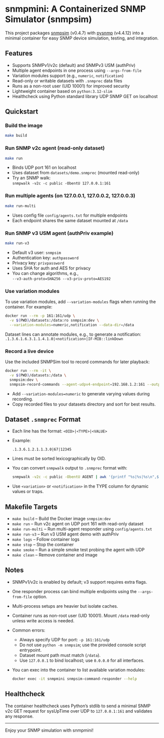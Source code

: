 # snmpmini: A Containerized SNMP Simulator (snmpsim)

This project packages [snmpsim](https://github.com/etingof/snmpsim) (v0.4.7) with [pysnmp](https://github.com/etingof/pysnmp) (v4.4.12) into a minimal container for easy SNMP device simulation, testing, and integration.

## Features

- Supports SNMPv1/v2c (default) and SNMPv3 USM (authPriv)
- Multiple agent endpoints in one process using `--args-from-file`
- Variation modules support (e.g., `numeric`, `notification`)
- Read-only or writable datasets with `.snmprec` data files
- Runs as a non-root user (UID 10001) for improved security
- Lightweight container based on `python:3.12-slim`
- Healthcheck using Python standard library UDP SNMP GET on localhost

## Quickstart

### Build the image

```sh
make build
```

### Run SNMP v2c agent (read-only dataset)

```sh
make run
```

- Binds UDP port 161 on localhost
- Uses dataset from `datasets/demo.snmprec` (mounted read-only)
- Try an SNMP walk:  
  `snmpwalk -v2c -c public -ObentU 127.0.0.1:161`

### Run multiple agents (on 127.0.0.1, 127.0.0.2, 127.0.0.3)

```sh
make run-multi
```

- Uses config file `config/agents.txt` for multiple endpoints
- Each endpoint shares the same dataset mounted at `/data`

### Run SNMP v3 USM agent (authPriv example)

```sh
make run-v3
```

- Default v3 user: `snmpsim`
- Authentication key: `authpassword`
- Privacy key: `privpassword`
- Uses SHA for auth and AES for privacy
- You can change algorithms, e.g.,  
  `--v3-auth-proto=SHA256 --v3-priv-proto=AES192`

### Use variation modules

To use variation modules, add `--variation-modules` flags when running the container. For example:

```sh
docker run --rm -p 161:161/udp \
  -v $(PWD)/datasets:/data:ro snmpsim:dev \
  --variation-modules=numeric,notification --data-dir=/data
```

Dataset lines can annotate modules, e.g., to generate a notification:  
`.1.3.6.1.6.3.1.1.4.1.0|<notification>|IF-MIB::linkDown`

### Record a live device

Use the included SNMPSim tool to record commands for later playback:

```sh
docker run --rm -it \
  -v $(PWD)/datasets:/data \
  snmpsim:dev \
  snmpsim-record-commands --agent-udpv4-endpoint=192.168.1.2:161 --output-file=/data/new.snmprec
```

- Add `--variation-modules=numeric` to generate varying values during recording.
- Copy recorded files to your datasets directory and sort for best results.

## Dataset `.snmprec` Format

- Each line has the format: `<OID>|<TYPE>|<VALUE>`
- Example:

  ```
  .1.3.6.1.2.1.1.3.0|67|12345
  ```

- Lines must be sorted lexicographically by OID.
- You can convert `snmpwalk` output to `.snmprec` format with:

  ```sh
  snmpwalk -v2c -c public -ObentU AGENT | awk '{printf "%s|%s|%s\n",$1,$2,$4}' | sort > demo.snmprec
  ```

- Use `<variation>` or `<notification>` in the TYPE column for dynamic values or traps.

## Makefile Targets

- `make build` – Build the Docker image `snmpsim:dev`
- `make run` – Run v2c agent on UDP port 161 with read-only dataset
- `make run-multi` – Run multi-agent responder using `config/agents.txt`
- `make run-v3` – Run v3 USM agent demo with authPriv
- `make logs` – Follow container logs
- `make stop` – Stop the container
- `make smoke` – Run a simple smoke test probing the agent with UDP
- `make clean` – Remove container and image

## Notes

- SNMPv1/v2c is enabled by default; v3 support requires extra flags.
- One responder process can bind multiple endpoints using the `--args-from-file` option.
- Multi-process setups are heavier but isolate caches.
- Container runs as non-root user (UID 10001). Mount `/data` read-only unless write access is needed.
- Common errors:
  - Always specify UDP for port: `-p 161:161/udp`
  - Do not use `python -m snmpsim`; use the provided console script entrypoint.
  - Dataset mount path must match (`/data`).
  - Use `127.0.0.1` to bind localhost; use `0.0.0.0` for all interfaces.
- You can exec into the container to list available variation modules:

  ```sh
  docker exec -it snmpmini snmpsim-command-responder --help
  ```

## Healthcheck

The container healthcheck uses Python’s stdlib to send a minimal SNMP v2c GET request for sysUpTime over UDP to `127.0.0.1:161` and validates any response.

---

Enjoy your SNMP simulation with snmpmini!